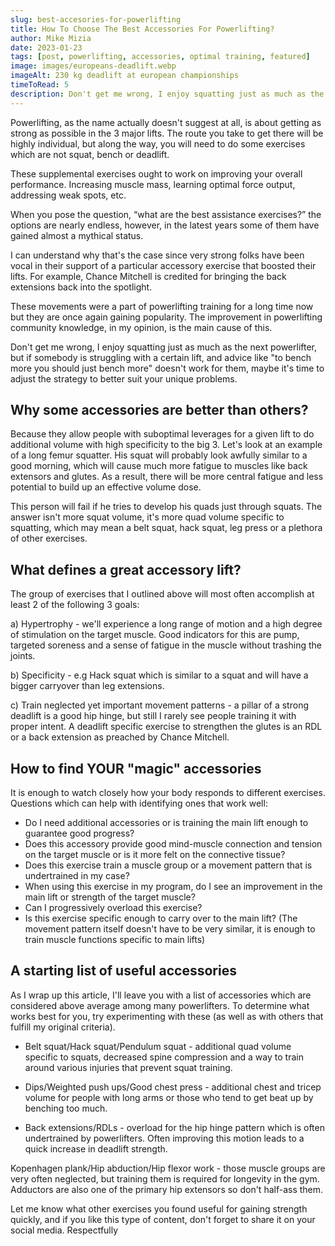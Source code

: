 ```yaml
---
slug: best-accesories-for-powerlifting
title: How To Choose The Best Accessories For Powerlifting?
author: Mike Mizia
date: 2023-01-23
tags: [post, powerlifting, accessories, optimal training, featured]
image: images/europeans-deadlift.webp
imageAlt: 230 kg deadlift at european championships
timeToRead: 5
description: Don't get me wrong, I enjoy squatting just as much as the next powerlifter, but if somebody is struggling with a certain lift, and advice like "to bench more you should just bench more" doesn't work for them, maybe it's time to adjust the strategy to better suit your unique problems...
---
```


Powerlifting, as the name actually doesn't suggest at all, is about getting as strong as possible in the 3 major lifts. The route you take to get there will be highly individual, but along the way, you will need to do some exercises which are not squat, bench or deadlift.

These supplemental exercises ought to work on improving your overall performance. Increasing muscle mass, learning optimal force output, addressing weak spots, etc.

When you pose the question, “what are the best assistance exercises?” the options are nearly endless, however, in the latest years some of them have gained almost a mythical status.

I can understand why that's the case since very strong folks have been vocal in their support of a particular accessory exercise that boosted their lifts. For example, Chance Mitchell is credited for bringing the back extensions back into the spotlight.

These movements were a part of powerlifting training for a long time now but they are once again gaining popularity. The improvement in powerlifting community knowledge, in my opinion, is the main cause of this.

Don't get me wrong, I enjoy squatting just as much as the next powerlifter, but if somebody is struggling with a certain lift, and advice like "to bench more you should just bench more" doesn't work for them, maybe it's time to adjust the strategy to better suit your unique problems.

## Why some accessories are better than others?

Because they allow people with suboptimal leverages for a given lift to do additional volume with high specificity to the big 3. Let's look at an example of a long femur squatter. His squat will probably look awfully similar to a good morning, which will cause much more fatigue to muscles like back extensors and glutes. As a result, there will be more central fatigue and less potential to build up an effective volume dose.

This person will fail if he tries to develop his quads just through squats. The answer isn't more squat volume, it's more quad volume specific to squatting, which may mean a belt squat, hack squat, leg press or a plethora of other exercises.

## What defines a great accessory lift?

The group of exercises that I outlined above will most often accomplish at least 2 of the following 3 goals:

a) Hypertrophy - we'll experience a long range of motion and a high degree of stimulation on the target muscle. Good indicators for this are pump, targeted soreness and a sense of fatigue in the muscle without trashing the joints.

b) Specificity - e.g Hack squat which is similar to a squat and will have a bigger carryover than leg extensions.

c) Train neglected yet important movement patterns - a pillar of a strong deadlift is a good hip hinge, but still I rarely see people training it with proper intent. A deadlift specific exercise to strengthen the glutes is an RDL or a back extension as preached by Chance Mitchell.

## How to find YOUR "magic" accessories

It is enough to watch closely how your body responds to different exercises. Questions which can help with identifying ones that work well:

- Do I need additional accessories or is training the main lift enough to guarantee good progress?
- Does this accessory provide good mind-muscle connection and tension on the target muscle or is it more felt on the connective tissue?
- Does this exercise train a muscle group or a movement pattern that is undertrained in my case?
- When using this exercise in my program, do I see an improvement in the main lift or strength of the target muscle?
- Can I progressively overload this exercise?
- Is this exercise specific enough to carry over to the main lift? (The movement pattern itself doesn't have to be very similar, it is enough to train muscle functions specific to main lifts)

## A starting list of useful accessories

As I wrap up this article, I'll leave you with a list of accessories which are considered above average among many powerlifters. To determine what works best for you, try experimenting with these (as well as with others that fulfill my original criteria).

- Belt squat/Hack squat/Pendulum squat - additional quad volume specific to squats, decreased spine compression and a way to train around various injuries that prevent squat training.

- Dips/Weighted push ups/Good chest press - additional chest and tricep volume for people with long arms or those who tend to get beat up by benching too much.

- Back extensions/RDLs - overload for the hip hinge pattern which is often undertrained by powerlifters. Often improving this motion leads to a quick increase in deadlift strength.

Kopenhagen plank/Hip abduction/Hip flexor work - those muscle groups are very often neglected, but training them is required for longevity in the gym. Adductors are also one of the primary hip extensors so don't half-ass them.

Let me know what other exercises you found useful for gaining strength quickly, and if you like this type of content, don't forget to share it on your social media. Respectfully
